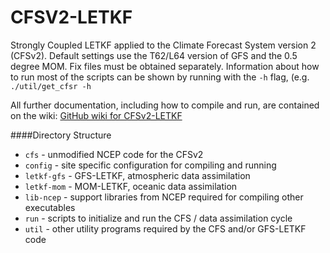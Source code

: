 # CFSV2-LETKF
Strongly Coupled LETKF applied to the Climate Forecast System version 2 (CFSv2). Default settings use the T62/L64 version of GFS and the 0.5 degree MOM. Fix files must be obtained separately. Information about how to run most of the scripts can be shown by running with the `-h` flag, (e.g. `./util/get_cfsr -h`

All further documentation, including how to compile and run, are contained on the wiki: [GitHub wiki for CFSv2-LETKF](https://github.com/UMD-AOSC/CFSv2-LETKF/wiki)

####Directory Structure
* `cfs` - unmodified NCEP code for the CFSv2
* `config` - site specific configuration for compiling and running
* `letkf-gfs` - GFS-LETKF, atmospheric data assimilation
* `letkf-mom` - MOM-LETKF, oceanic data assimilation
* `lib-ncep` - support libraries from NCEP required for compiling other executables
* `run` - scripts to initialize and run the CFS / data assimilation cycle
* `util` - other utility programs required by the CFS and/or GFS-LETKF code